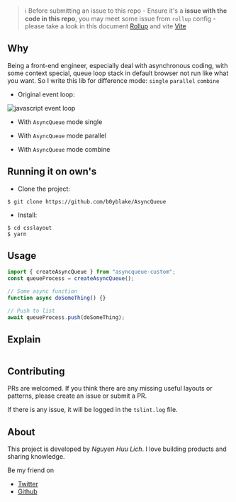 > ℹ️
Before submitting an issue to this repo - Ensure it's a **issue with the code in this repo**, you may meet some issue from `rollup` config - please take a look in this document [Rollup](https://rollupjs.org/guide/en/) and vite [Vite](https://vitejs.dev/guide/)

## Why
Being a front-end engineer, especially deal with asynchronous coding, with some context special, queue loop stack in default browser not run like what you want.
So I write this lib for difference mode: `single` `parallel` `combine`

- Original event loop: 
<img src="https://i.ibb.co/nbQc6sk/Javascript-event-loop.png" alt="javascript event loop">

- With `AsyncQueue` mode single


- With `AsyncQueue` mode parallel

- With `AsyncQueue` mode combine


## Running it on own's

-   Clone the project:

```shell
$ git clone https://github.com/b0yblake/AsyncQueue
```

-   Install:

```shell
$ cd csslayout
$ yarn
```

## Usage

```javascript
import { createAsyncQueue } from "asyncqueue-custom";
const queueProcess = createAsyncQueue();

// Some async function
function async doSomeThing() {}

// Push to list
await queueProcess.push(doSomeThing);
```

## Explain

```javascript
```

## Contributing

PRs are welcomed. If you think there are any missing useful layouts or patterns, please create an issue or submit a PR.

If there is any issue, it will be logged in the `tslint.log` file.

## About

This project is developed by _Nguyen Huu Lich_. I love building products and sharing knowledge.

Be my friend on

-   [Twitter](https://twitter.com/lichhuuhuu)
-   [Github](https://github.com/b0yblake)
